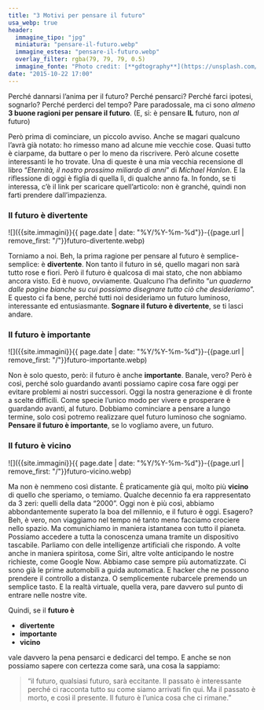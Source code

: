 ```yaml
---
title: "3 Motivi per pensare il futuro"
usa_webp: true
header:
  immagine_tipo: "jpg"
  miniatura: "pensare-il-futuro.webp"
  immagine_estesa: "pensare-il-futuro.webp"
  overlay_filter: rgba(79, 79, 79, 0.5)
  immagine_fonte: "Photo credit: [**gdtography**](https://unsplash.com/@gdtography)"
date: "2015-10-22 17:00"
---
```


Perché dannarsi l’anima per il futuro? Perché pensarci? Perché farci ipotesi, sognarlo? Perché perderci del tempo? Pare paradossale, ma ci sono _almeno_ **3 buone ragioni per pensare il futuro**. (E, sì: è pensare **IL** futuro, non _al_ futuro)

Però prima di cominciare, un piccolo avviso. Anche se magari qualcuno l’avrà già notato: ho rimesso mano ad alcune mie vecchie cose. Quasi tutto è ciarpame, da buttare o per lo meno da riscrivere. Però alcune cosette interessanti le ho trovate. Una di queste è una mia vecchia recensione dl libro “_Eternità, il nostro prossimo miliardo di anni_” di _Michael Hanlon_. E la riflessione di oggi è figlia di quella lì, di qualche anno fa. In fondo, se ti interessa, c’è il link per scaricare quell’articolo: non è granché, quindi non farti prendere dall’impazienza.

### Il futuro è divertente

![]({{site.immagini}}{{ page.date | date: "%Y/%Y-%m-%d"}}-{{page.url | remove_first: "/"}}futuro-divertente.webp)

Torniamo a noi. Beh, la prima ragione per pensare al futuro è semplice-semplice: è **divertente**. Non tanto il futuro in sé, quello magari non sarà tutto rose e fiori. Però il futuro è qualcosa di mai stato, che non abbiamo ancora visto. Ed è nuovo, ovviamente. Qualcuno l’ha definito “_un quaderno dalle pagine bianche su cui possiamo disegnare tutto ciò che desideriamo_”. E questo ci fa bene, perché tutti noi desideriamo un futuro luminoso, interessante ed entusiasmante. **Sognare il futuro è divertente**, se ti lasci andare.

### Il futuro è importante

![]({{site.immagini}}{{ page.date | date: "%Y/%Y-%m-%d"}}-{{page.url | remove_first: "/"}}futuro-importante.webp)

Non è solo questo, però: il futuro è anche **importante**. Banale, vero? Però è così, perché solo guardando avanti possiamo capire cosa fare oggi per evitare problemi ai nostri successori. Oggi la nostra generazione è di fronte a scelte difficili. Come specie l’unico modo per vivere e prosperare è guardando avanti, al futuro. Dobbiamo cominciare a pensare a lungo termine, solo così potremo realizzare quel futuro luminoso che sogniamo. **Pensare il futuro è importante**, se lo vogliamo avere, un futuro.

### Il futuro è vicino

![]({{site.immagini}}{{ page.date | date: "%Y/%Y-%m-%d"}}-{{page.url | remove_first: "/"}}futuro-vicino.webp)

Ma non è nemmeno così distante. È praticamente già qui, molto più **vicino** di quello che speriamo, o temiamo. Qualche decennio fa era rappresentato da 3 zeri: quelli della data “2000”. Oggi non è più così, abbiamo abbondantemente superato la boa del millennio, e il futuro è oggi. Esagero? Beh, è vero, non viaggiamo nel tempo né tanto meno facciamo crociere nello spazio. Ma comunichiamo in maniera istantanea con tutto il pianeta. Possiamo accedere a tutta la conoscenza umana tramite un dispositivo tascabile. Parliamo con delle intelligenze artificiali che rispondo. A volte anche in maniera spiritosa, come Siri, altre volte anticipando le nostre richieste, come Google Now. Abbiamo case sempre più automatizzate. Ci sono già le prime automobili a guida automatica. E hacker che ne possono prendere il controllo a distanza. O semplicemente rubarcele premendo un semplice tasto. E la realtà virtuale, quella vera, pare davvero sul punto di entrare nelle nostre vite.

Quindi, se il **futuro è**

  - **divertente**
  - **importante**
  - **vicino**

vale davvero la pena pensarci e dedicarci del tempo. E anche se non possiamo sapere con certezza come sarà, una cosa la sappiamo:

> “il futuro, qualsiasi futuro, sarà eccitante. Il passato è interessante perché ci racconta tutto su come siamo arrivati fin qui. Ma il passato è morto, e così il presente. Il futuro è l’unica cosa che ci rimane.”
